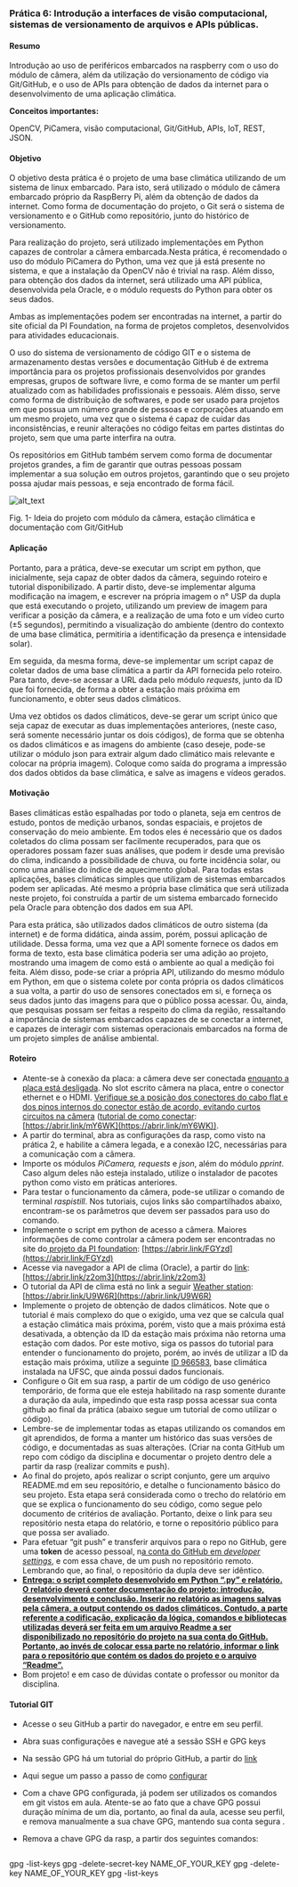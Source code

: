 
### Prática 6: Introdução a interfaces de visão computacional, sistemas de versionamento de arquivos e APIs públicas.


#### Resumo

Introdução ao uso de periféricos embarcados na raspberry com o uso do módulo de câmera, além da utilização do versionamento de código via Git/GitHub, e o uso de APIs para obtenção de dados da internet para o desenvolvimento de uma aplicação climática. 

**Conceitos importantes:**

OpenCV, PiCamera, visão computacional, Git/GitHub, APIs, IoT, REST, JSON.


#### Objetivo

O objetivo desta prática é o projeto de uma base climática utilizando de um sistema de linux embarcado. Para isto, será utilizado o módulo de câmera embarcado próprio da RaspBerry Pi, além da obtenção de dados da internet. Como forma de documentação do projeto, o Git será o sistema de versionamento e o GitHub como repositório, junto do histórico de versionamento.

Para realização do projeto, será utilizado implementações em Python capazes de controlar a câmera embarcada.Nesta prática, é recomendado o uso do módulo PiCamera do Python, uma vez que já está presente no sistema, e que a instalação da OpenCV não é trivial na rasp. Além disso, para obtenção dos dados da internet, será utilizado uma API pública, desenvolvida pela Oracle, e o módulo requests do Python para obter os seus dados.

Ambas as implementações podem ser encontradas na internet, a partir do site oficial da PI Foundation, na forma de projetos completos, desenvolvidos para atividades educacionais.

O uso do sistema de versionamento de código GIT e o sistema de armazenamento destas versões e documentação GitHub é de extrema importância para os projetos profissionais desenvolvidos por grandes empresas, grupos de software livre, e como forma de se manter um perfil atualizado com as habilidades profissionais e pessoais. Além disso, serve como forma de distribuição de softwares, e pode ser usado para projetos em que possua um número grande de pessoas e corporações atuando em um mesmo projeto, uma vez que o sistema é capaz de cuidar das inconsistências, e reunir alterações no código feitas em partes distintas do projeto, sem que uma parte interfira na outra.

Os repositórios em GitHub também servem como forma de documentar projetos grandes, a fim de garantir que outras pessoas possam implementar a sua solução em outros projetos, garantindo que o seu projeto possa ajudar mais pessoas, e seja encontrado de forma fácil.


![alt_text](https://github.com/pedro-oliveiracjr/SEL0337/blob/main/Roteiros/Diagramas/P6_GIT_API_CAM.png?raw=true)


Fig. 1- Ideia do projeto com módulo da câmera, estação climática e documentação com Git/GitHub


#### Aplicação

Portanto, para a prática, deve-se executar um script em python, que inicialmente, seja capaz de obter dados da câmera, seguindo roteiro e tutorial disponibilizado. A partir disto, deve-se implementar alguma modificação na imagem, e escrever na própria imagem o n° USP da dupla que está executando o projeto, utilizando um preview de imagem para verificar a posição da câmera, e a realização de uma foto e um vídeo curto (±5 segundos), permitindo a visualização do ambiente (dentro do contexto de uma base climática, permitiria a identificação da presença e intensidade solar).

Em seguida, da mesma forma, deve-se implementar um script capaz de coletar dados de uma base climática a partir da API fornecida pelo roteiro. Para tanto, deve-se acessar a URL dada pelo módulo _requests_, junto da ID que foi fornecida, de forma a obter a estação mais próxima em funcionamento, e obter seus dados climáticos.

Uma vez obtidos os dados climáticos, deve-se gerar um script único que seja capaz de executar as duas implementações anteriores, (neste caso, será somente necessário juntar os dois códigos), de forma que se obtenha os dados climáticos e as imagens do ambiente (caso deseje, pode-se utilizar o módulo json para extrair algum dado climático mais relevante e colocar na própria imagem). Coloque como saída do programa a impressão dos dados obtidos da base climática, e salve as imagens e vídeos gerados.


#### Motivação

Bases climáticas estão espalhadas por todo o planeta, seja em centros de estudo, pontos de medição urbanos, sondas espaciais, e projetos de conservação do meio ambiente. Em todos eles é necessário que os dados coletados do clima possam ser facilmente recuperados, para que os operadores possam fazer suas análises, que podem ir desde uma previsão do clima, indicando a possibilidade de chuva, ou forte incidência solar, ou como uma análise do índice de aquecimento global. Para todas estas aplicações, bases climáticas simples que utilizam de sistemas embarcados podem ser aplicadas. Até mesmo a própria base climática que será utilizada neste projeto, foi construída a partir de um sistema embarcado fornecido pela Oracle para obtenção dos dados em sua API.

Para esta prática, são utilizados dados climáticos de outro sistema (da internet) e de forma didática, ainda assim, porém, possui aplicação de utilidade. Dessa forma, uma vez que a API somente fornece os dados em forma de texto, esta base climática poderia ser uma adição ao projeto, mostrando uma imagem de como está o ambiente ao qual a medição foi feita. Além disso, pode-se criar a própria API, utilizando do mesmo módulo em Python, em que o sistema colete por conta própria os dados climáticos a sua volta, a partir do uso de sensores conectados em si, e forneça os seus dados junto das imagens para que o público possa acessar. Ou, ainda, que pesquisas possam ser feitas a respeito do clima da região, ressaltando a importância de sistemas embarcados capazes de se conectar a internet, e capazes de interagir com sistemas operacionais embarcados na forma de um projeto simples de análise ambiental.


#### Roteiro



* Atente-se à conexão da placa: a câmera deve ser conectada <span style="text-decoration:underline;">enquanto a placa está desligada</span>. No slot escrito câmera na placa, entre o conector ethernet e o HDMI. <span style="text-decoration:underline;">Verifique se a posição dos conectores do cabo flat e dos pinos internos do conector estão de acordo, evitando curtos circuitos na câmera</span> ([tutorial de como conectar](https://projects-static.raspberrypi.org/projects/getting-started-with-picamera/dbf2d9575be4756f79e4293a047a8a531d340710/en/images/connect-camera.gif): [https://abrir.link/mY6WK](https://abrir.link/mY6WK)).
* A partir do terminal, abra as configurações da rasp, como visto na prática 2, e habilite a câmera legada, e a conexão I2C, necessárias para a comunicação com a câmera.
* Importe os módulos _PiCamera, requests_ e _json_, além do módulo _pprint_. Caso algum deles não esteja instalado, utilize o instalador de pacotes python como visto em práticas anteriores.
* Para testar o funcionamento da câmera, pode-se utilizar o comando de terminal _raspistill_. Nos tutoriais, cujos links são compartilhados abaixo, encontram-se os parâmetros que devem ser passados para uso do comando.
* Implemente o script em python de acesso a câmera. Maiores informações de como controlar a câmera podem ser encontradas no site do[ projeto da PI foundation](https://projects.raspberrypi.org/en/projects/getting-started-with-picamera/7): [https://abrir.link/FGYzd](https://abrir.link/FGYzd)
* Acesse via navegador a API de clima (Oracle), a partir do [link](https://apex.oracle.com/pls/apex/raspberrypi/weatherstation/getallstations): [https://abrir.link/z2om3](https://abrir.link/z2om3)
* O tutorial da API de clima está no link a seguir [Weather station](https://projects.raspberrypi.org/en/projects/fetching-the-weather/7): [https://abrir.link/U9W6R](https://abrir.link/U9W6R)
* Implemente o projeto de obtenção de dados climáticos. Note que o tutorial é mais complexo do que o exigido, uma vez que se calcula qual a estação climática mais próxima, porém, visto que a mais próxima está desativada, a obtenção da ID da estação mais próxima não retorna uma estação com dados. Por este motivo, siga os passos do tutorial para entender o funcionamento do projeto, porém, ao invés de utilizar a ID da estação mais próxima, utilize a seguinte <span style="text-decoration:underline;">ID 966583</span>, base climática instalada na UFSC, que ainda possui dados funcionais.
* Configure o Git em sua rasp, a partir de um código de uso genérico temporário, de forma que ele esteja habilitado na rasp somente durante a duração da aula, impedindo que esta rasp possa acessar sua conta github ao final da prática (abaixo segue um tutorial de como utilizar o código).
* Lembre-se de implementar todas as etapas utilizando os comandos em git aprendidos, de forma a manter um histórico das suas versões de código, e documentadas as suas alterações. (Criar na conta GitHub um repo com código da disciplina e documentar o projeto dentro dele a partir da rasp (realizar commits e push).
* Ao final do projeto, após realizar o script conjunto, gere um arquivo README.md em seu repositório, e detalhe o funcionamento básico do seu projeto. Esta etapa será considerada como o trecho do relatório em que se explica o funcionamento do seu código, como segue pelo documento de critérios de avaliação. Portanto, deixe o link para seu repositório nesta etapa do relatório, e torne o repositório público para que possa ser avaliado. 
* Para efetuar “git push” e transferir arquivos para o repo no GitHub, gere uma **token** de acesso pessoal, n<span style="text-decoration:underline;">a conta do GitHub em _developer settings_,</span> e com essa chave, de um push no repositório remoto. Lembrando que, ao final, o repositório da dupla deve ser idêntico. 
* **<span style="text-decoration:underline;">Entrega: o script completo desenvolvido em Python “.py” e  relatório. O relatório deverá conter documentação do projeto: introdução, desenvolvimento e conclusão. Inserir no relatório as imagens salvas pela câmera, a output contendo os dados climáticos. Contudo, a parte referente a codificação, explicação da lógica, comandos e bibliotecas utilizadas deverá ser feita em um arquivo Readme a ser disponibilizado no repositório do projeto na sua conta do GitHub. Portanto, ao invés de colocar essa parte no relatório, informar o  link para o repositório que contém os dados do projeto e o arquivo “Readme”.</span>**
* Bom projeto! e em caso de dúvidas contate o professor ou monitor da disciplina.


#### Tutorial GIT



* Acesse o seu GitHub a partir do navegador, e entre em seu perfil.
* Abra suas configurações e navegue até a sessão SSH e GPG keys
* Na sessão GPG há um tutorial do próprio GitHub, a partir do [link](https://docs.github.com/pt/authentication/managing-commit-signature-verification)
* Aqui segue um passo a passo de como [configurar](https://docs.github.com/pt/authentication/managing-commit-signature-verification/adding-a-gpg-key-to-your-github-account)
* Com a chave GPG configurada, já podem ser utilizados os comandos em git vistos em aula. Atente-se ao fato que a chave GPG possui duração mínima de um dia, portanto, ao final da aula, acesse seu perfil, e remova manualmente a sua chave GPG, mantendo sua conta segura .
* Remova a chave GPG da rasp, a partir dos seguintes comandos:

    ```
gpg -list-keys
gpg -delete-secret-key NAME_OF_YOUR_KEY
gpg -delete-key NAME_OF_YOUR_KEY
gpg -list-keys
```

